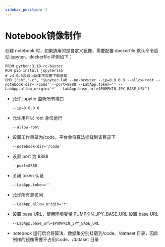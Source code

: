 ```yaml
---
sidebar_position: 2
---
```


# Notebook镜像制作

创建 notebook 时，如果选用的是自定义镜像，需要配置 dockerfile 默认命令启动 jupyter。dockerfile 样例如下：

```
FROM python:3.10-rc-buster
RUN pip install jupyterlab
# v4.0.5及以上版本不需要下面语句
CMD ["sh","-c", "jupyter lab --no-browser --ip=0.0.0.0 --allow-root --notebook-dir='/code' --port=8888 --LabApp.token='' --LabApp.allow_origin='*' --LabApp.base_url=$PUMPKIN_JPY_BASE_URL"]
```

- 允许 jupyter 监听所有端口

  ```
  --ip=0.0.0.0
  ```

- 允许用户以 root 身份运行

  ```
  --allow-root
  ```

- 设置工作目录为/code，平台会将算法挂载到该目录下

  ```
  --notebook-dir='/code'
  ```

- 设置 port 为 8888

  ```
  --port=8888
  ```

- 关闭 token 认证

  ```
  --LabApp.token=''
  ```
  
- 允许所有源访问

  ```
  --LabApp.allow_origin='*'
  ```
  
- 设置 base URL，使用环境变量 PUMPKIN_JPY_BASE_URL 设置 base URL

  ```
  --LabApp.base_url=$PUMPKIN_JPY_BASE_URL
  ```
  
- notebook 运行后会将算法、数据集分别挂载到/code、/dataset 目录，因此制作的镜像需要不占用/code、/dataset 目录
